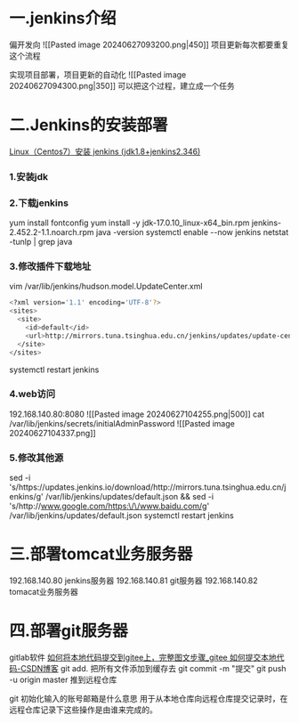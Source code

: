 # 一.jenkins介绍
偏开发向
![[Pasted image 20240627093200.png|450]]
项目更新每次都要重复这个流程

实现项目部署，项目更新的自动化
![[Pasted image 20240627094300.png|350]]
可以把这个过程，建立成一个任务

# 二.Jenkins的安装部署
[Linux（Centos7）安装 jenkins (jdk1.8+jenkins2.346)](https://blog.csdn.net/dontYouWorry/article/details/129007966)
### 1.安装jdk
### 2.下载jenkins
yum install fontconfig
yum install -y jdk-17.0.10_linux-x64_bin.rpm jenkins-2.452.2-1.1.noarch.rpm
java -version
systemctl enable --now jenkins
netstat -tunlp | grep java
### 3.修改插件下载地址
vim /var/lib/jenkins/hudson.model.UpdateCenter.xml 
```bash
<?xml version='1.1' encoding='UTF-8'?>
<sites>
  <site>
    <id>default</id>
    <url>http://mirrors.tuna.tsinghua.edu.cn/jenkins/updates/update-center.json</url>
  </site>
</sites>
```
 systemctl restart jenkins
### 4.web访问
192.168.140.80:8080
![[Pasted image 20240627104255.png|500]]
cat /var/lib/jenkins/secrets/initialAdminPassword
![[Pasted image 20240627104337.png]]
### 5.修改其他源
 sed -i 's/https:\/\/updates.jenkins.io\/download/http:\/\/mirrors.tuna.tsinghua.edu.cn\/jenkins/g' /var/lib/jenkins/updates/default.json && sed -i 's/http:\/\/www.google.com/https:\/\/www.baidu.com/g' /var/lib/jenkins/updates/default.json
systemctl restart jenkins

# 三.部署tomcat业务服务器

192.168.140.80  jenkins服务器
192.168.140.81  git服务器
192.168.140.82  tomacat业务服务器

# 四.部署git服务器
gitlab软件
[如何将本地代码提交到gitee上，完整图文步骤_gitee 如何提交本地代码-CSDN博客](https://blog.csdn.net/weixin_45184627/article/details/107256199#:~:text=%E5%A6%82%E4%BD%95%E5%B0%86%E6%9C%AC%E5%9C%B0%E4%BB%A3%E7%A0%81%E6%8F%90%E4%BA%A4%E5%88%B0gitee%E4%B8%8A%EF%BC%8C%E5%AE%8C%E6%95%B4%E5%9B%BE%E6%96%87%E6%AD%A5%E9%AA%A4%201%201.%20%E5%88%9B%E5%BB%BA%E8%BF%9C%E7%A8%8B%E4%BB%93%E5%BA%93%20%E6%8C%89%E7%85%A7%E5%9B%BE%E4%B8%AD%E9%85%8D%E7%BD%AE%E7%84%B6%E5%90%8E%E6%8C%89%E5%88%9B%E5%BB%BA%E5%B0%B1%E5%A5%BD%E4%BA%86%EF%BC%8C%E4%BB%93%E5%BA%93%E5%B0%B1%E5%88%9B%E5%BB%BA%E5%A5%BD%E4%BA%86%EF%BC%8C%E5%A6%82%E4%B8%8B%E5%9B%BE%E6%89%80%E7%A4%BA%EF%BC%88%E5%9B%BE%E4%B8%AD%E6%A1%86%E5%87%BA%E6%9D%A5%E7%9A%84%E5%B0%B1%E6%98%AF%E8%BF%99%E4%B8%AA%E4%BB%93%E5%BA%93%E7%9A%84%E5%9C%B0%E5%9D%80%EF%BC%89%EF%BC%9A%202%202.%20%E5%9C%A8%E6%9C%AC%E5%9C%B0%E5%88%9B%E5%BB%BA%E4%B8%80%E4%B8%AA%E6%96%87%E4%BB%B6%E5%A4%B9,%E5%91%BD%E4%BB%A4%208.%E5%B0%86%E6%9C%AC%E5%9C%B0%E4%BB%93%E5%BA%93%E4%B8%8E%E8%BF%9C%E7%A8%8B%E4%BB%93%E5%BA%93%E7%BB%91%E5%AE%9A%EF%BC%8C%E4%BD%BF%E7%94%A8%20git%20remote%20add%20origin%20%E5%88%9A%E5%88%9A%E5%88%9B%E7%9A%84%E8%BF%9C%E7%A8%8B%E4%BB%93%E5%BA%93%E5%9C%B0%E5%9D%80%20)
git add. 把所有文件添加到缓存去
git commit -m "提交"
git push -u origin master 推到远程仓库

git 初始化输入的账号邮箱是什么意思 
用于从本地仓库向远程仓库提交记录时，在远程仓库记录下这些操作是由谁来完成的。
